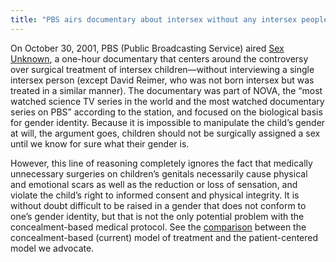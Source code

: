 ```yaml
---
title: "PBS airs documentary about intersex without any intersex people in it"
---
```


<p>On October 30, 2001, <span class="caps">PBS</span> (Public Broadcasting Service) aired <a href="http://www.pbs.org/wgbh/nova/transcripts/2813gender.html">Sex Unknown</a>, a one-hour documentary that centers around the controversy over surgical treatment of intersex children&#8212;without interviewing a single intersex person (except David Reimer, who was not born intersex but was treated in a similar manner). The documentary was part of <span class="caps">NOVA</span>, the &#8220;most watched science TV series in the world and the most watched documentary series on <span class="caps">PBS</span>&#8221; according to the station, and focused on the biological basis for gender identity. Because it is impossible to manipulate the child&#8217;s gender at will, the argument goes, children should not be surgically assigned a sex until we know for sure what their gender is.  </p>

<p>However, this line of reasoning completely ignores the fact that medically unnecessary surgeries on children&#8217;s genitals necessarily cause physical and emotional scars as well as the reduction or loss of sensation, and violate the child&#8217;s right to informed consent and physical integrity. It is without doubt difficult to be raised in a gender that does not conform to one&#8217;s gender identity, but that is not the only potential problem with the concealment-based medical protocol. See the <a href="/compare">comparison</a> between the concealment-based (current) model of treatment and the patient-centered model we advocate.</p>
